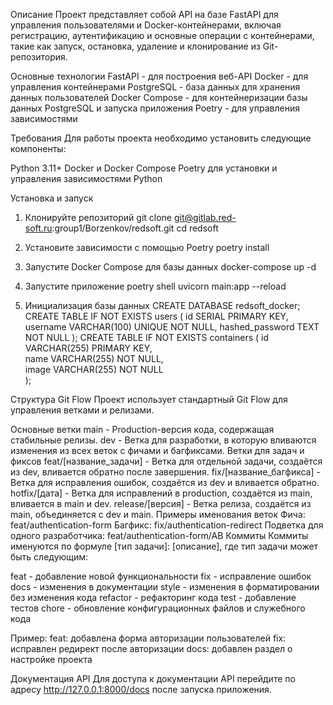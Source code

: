 Описание
Проект представляет собой API на базе FastAPI для управления пользователями и Docker-контейнерами, включая регистрацию, аутентификацию и основные операции с контейнерами, такие как запуск, остановка, удаление и клонирование из Git-репозитория.

Основные технологии
FastAPI - для построения веб-API
Docker - для управления контейнерами
PostgreSQL - база данных для хранения данных пользователей
Docker Compose - для контейнеризации базы данных PostgreSQL и запуска приложения
Poetry - для управления зависимостями

Требования
Для работы проекта необходимо установить следующие компоненты:

Python 3.11+
Docker и Docker Compose
Poetry для установки и управления зависимостями Python


Установка и запуск
1. Клонируйте репозиторий
git clone git@gitlab.red-soft.ru:group1/Borzenkov/redsoft.git
cd redsoft

2. Установите зависимости с помощью Poetry
poetry install

3. Запустите Docker Compose для базы данных
docker-compose up -d

4. Запустите приложение
poetry shell
uvicorn main:app --reload

5. Инициализация базы данных
CREATE DATABASE redsoft_docker;
CREATE TABLE IF NOT EXISTS users (
    id SERIAL PRIMARY KEY,
    username VARCHAR(100) UNIQUE NOT NULL,
    hashed_password TEXT NOT NULL
);
CREATE TABLE IF NOT EXISTS containers (
    id VARCHAR(255) PRIMARY KEY,       
    name VARCHAR(255) NOT NULL,        
    image VARCHAR(255) NOT NULL        
);


Структура Git Flow
Проект использует стандартный Git Flow для управления ветками и релизами.

Основные ветки
main - Production-версия кода, содержащая стабильные релизы.
dev - Ветка для разработки, в которую вливаются изменения из всех веток с фичами и багфиксами.
Ветки для задач и фиксов
feat/[название_задачи] - Ветка для отдельной задачи, создаётся из dev, вливается обратно после завершения.
fix/[название_багфикса] - Ветка для исправления ошибок, создаётся из dev и вливается обратно.
hotfix/[дата] - Ветка для исправлений в production, создаётся из main, вливается в main и dev.
release/[версия] - Ветка релиза, создаётся из main, объединяется с dev и main.
Примеры именования веток
Фича: feat/authentication-form
Багфикс: fix/authentication-redirect
Подветка для одного разработчика: feat/authentication-form/AB
Коммиты
Коммиты именуются по формуле [тип задачи]: [описание], где тип задачи может быть следующим:

feat - добавление новой функциональности
fix - исправление ошибок
docs - изменения в документации
style - изменения в форматировании без изменения кода
refactor - рефакторинг кода
test - добавление тестов
chore - обновление конфигурационных файлов и служебного кода

Пример:
feat: добавлена форма авторизации пользователей
fix: исправлен редирект после авторизации
docs: добавлен раздел о настройке проекта


Документация API
Для доступа к документации API перейдите по адресу http://127.0.0.1:8000/docs после запуска приложения.